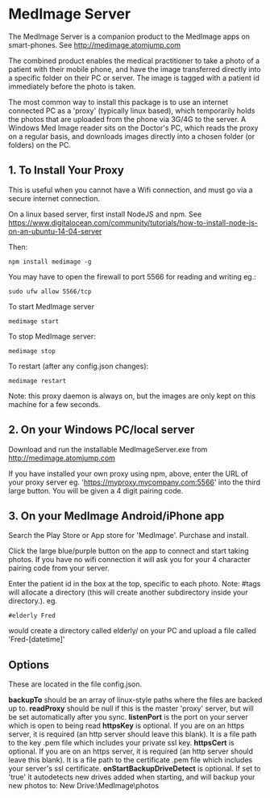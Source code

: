 # MedImage Server

The MedImage Server is a companion product to the MedImage apps on smart-phones. See http://medimage.atomjump.com

The combined product enables the medical practitioner to take a photo of a patient with their mobile phone, and have the image transferred directly into a specific folder on their PC or server.  The image is tagged with a patient id immediately before the photo is taken.

The most common way to install this package is to use an internet connected PC as a 'proxy' (typically linux based), which temporarily holds the photos that are uploaded from the phone via 3G/4G to the server. A Windows Med Image reader sits on the Doctor's PC, which reads the proxy on a regular basis, and downloads images directly into a chosen folder (or folders) on the PC. 

## 1. To Install Your Proxy

This is useful when you cannot have a Wifi connection, and must go via a secure internet connection.

On a linux based server, first install NodeJS and npm.
See https://www.digitalocean.com/community/tutorials/how-to-install-node-js-on-an-ubuntu-14-04-server

Then:

```
npm install medimage -g
```

You may have to open the firewall to port 5566 for reading and writing eg.:
```
sudo ufw allow 5566/tcp
```


To start MedImage server
```
medimage start
```

To stop MedImage server:
```
medimage stop
```

To restart (after any config.json changes):
```
medimage restart
```




Note: this proxy daemon is always on, but the images are only kept on this machine for a few seconds.



## 2. On your Windows PC/local server

Download and run the installable MedImageServer.exe from http://medimage.atomjump.com

If you have installed your own proxy using npm, above, enter the URL of your proxy server eg. 'https://myproxy.mycompany.com:5566' into the third large button. You will be given a 4 digit pairing code.



## 3. On your MedImage Android/iPhone app 

Search the Play Store or App store for 'MedImage'. Purchase and install.

Click the large blue/purple button on the app to connect and start taking photos. If you have no wifi connection it will ask you for your 4 character pairing code from your server.

Enter the patient id in the box at the top, specific to each photo. Note: #tags will allocate a directory (this will create another subdirectory inside your directory.). eg.
```
#elderly Fred
```
would create a directory called elderly/ on your PC and upload a file called 'Fred-[datetime]'



## Options

These are located in the file config.json.


**backupTo** should be an array of linux-style paths where the files are backed up to.
**readProxy** should be null if this is the master 'proxy' server, but will be set automatically after you sync.
**listenPort** is the port on your server which is open to being read
**httpsKey** is optional. If you are on an https server, it is required (an http server should leave this blank). It is a file path to the key .pem file which includes your private ssl key.
**httpsCert** is optional. If you are on an https server, it is required (an http server should leave this blank). It is a file path to the certificate .pem file which includes your server's ssl certificate.
**onStartBackupDriveDetect** is optional. If set to 'true' it autodetects new drives added when starting, and will backup your new photos to:
  New Drive:\MedImage\photos 



